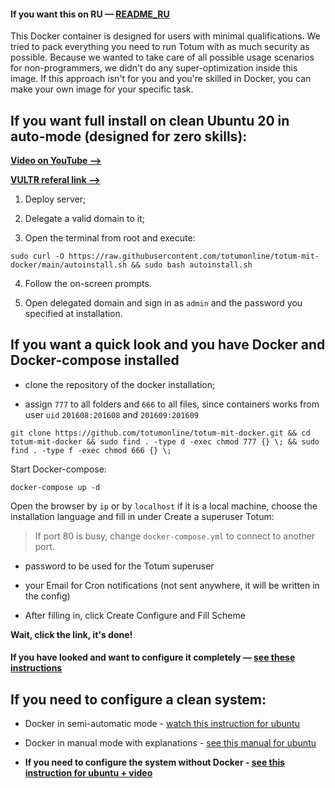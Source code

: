 #### If you want this on RU — [README_RU](https://github.com/totumonline/totum-mit-docker/blob/main/README_RU.md)

This Docker container is designed for users with minimal qualifications. We tried to pack everything you need to run Totum with as much security as possible. Because we wanted to take care of all possible usage scenarios for non-programmers, we didn't do any super-optimization inside this image. If this approach isn't for you and you're skilled in Docker, you can make your own image for your specific task.

## If you want full install on clean Ubuntu 20 in auto-mode (designed for zero skills):

**[Video on YouTube —>](https://www.youtube.com/watch?v=ZztzQ53kMQQ)**

**[VULTR referal link —>](https://www.vultr.com/?ref=9084282)**

1. Deploy server;

2. Delegate a valid domain to it;

3. Open the terminal from root and execute:

```
sudo curl -O https://raw.githubusercontent.com/totumonline/totum-mit-docker/main/autoinstall.sh && sudo bash autoinstall.sh
```

4. Follow the on-screen prompts.

5. Open delegated domain and sign in as `admin` and the password you specified at installation.


## If you want a quick look and you have Docker and Docker-compose installed

- clone the repository of the docker installation;

- assign `777` to all folders and `666` to all files, since containers works from user `uid` `201608:201608` and `201609:201609`

```
git clone https://github.com/totumonline/totum-mit-docker.git && cd totum-mit-docker && sudo find . -type d -exec chmod 777 {} \; && sudo find . -type f -exec chmod 666 {} \;
```


Start Docker-compose:

```
docker-compose up -d
```

Open the browser by `ip` or by `localhost` if it is a local machine, choose the installation language and fill in under Create a superuser Totum:

> If port 80 is busy, change `docker-compose.yml` to connect to another port.

- password to be used for the Totum superuser

- your Email for Cron notifications (not sent anywhere, it will be written in the config)

- After filling in, click Create Configure and Fill Scheme

**Wait, click the link, it's done!**



#### If you have looked and want to configure it completely — [see these instructions](https://github.com/totumonline/totum-mit-docker/blob/main/IF_YOU_ALREADY_HAVE_DOCKER.md)



## If you need to configure a clean system: 

- Docker in semi-automatic mode - [watch this instruction for ubuntu](https://github.com/totumonline/totum-mit-docker/blob/main/FULL_AUTO_CONFIG_ON_CLEAR_UBUNTU.md)

- Docker in manual mode with explanations - [see this manual for ubuntu](https://github.com/totumonline/totum-mit-docker/blob/main/FULL_CONFIG_ON_CLEAR_UBUNTU.md)

- **If you need to configure the system without Docker - [see this instruction for ubuntu + video](https://docs.totum.online/ubuntu)**